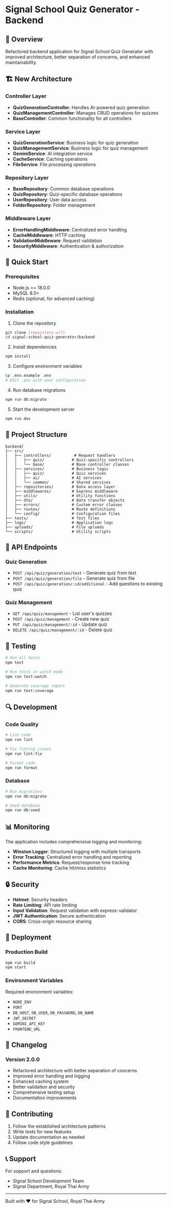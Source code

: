 # Signal School Quiz Generator - Backend

## 🎯 Overview

Refactored backend application for Signal School Quiz Generator with improved architecture, better separation of concerns, and enhanced maintainability.

## 🏗️ New Architecture

### Controller Layer
- **QuizGenerationController**: Handles AI-powered quiz generation
- **QuizManagementController**: Manages CRUD operations for quizzes
- **BaseController**: Common functionality for all controllers

### Service Layer
- **QuizGenerationService**: Business logic for quiz generation
- **QuizManagementService**: Business logic for quiz management
- **GeminiService**: AI integration service
- **CacheService**: Caching operations
- **FileService**: File processing operations

### Repository Layer
- **BaseRepository**: Common database operations
- **QuizRepository**: Quiz-specific database operations
- **UserRepository**: User data access
- **FolderRepository**: Folder management

### Middleware Layer
- **ErrorHandlingMiddleware**: Centralized error handling
- **CacheMiddleware**: HTTP caching
- **ValidationMiddleware**: Request validation
- **SecurityMiddleware**: Authentication & authorization

## 🚀 Quick Start

### Prerequisites
- Node.js >= 18.0.0
- MySQL 8.0+
- Redis (optional, for advanced caching)

### Installation

1. Clone the repository
```bash
git clone [repository-url]
cd signal-school-quiz-generator/backend
```

2. Install dependencies
```bash
npm install
```

3. Configure environment variables
```bash
cp .env.example .env
# Edit .env with your configuration
```

4. Run database migrations
```bash
npm run db:migrate
```

5. Start the development server
```bash
npm run dev
```

## 📁 Project Structure

```
backend/
├── src/
│   ├── controllers/          # Request handlers
│   │   ├── quiz/            # Quiz-specific controllers
│   │   └── base/            # Base controller classes
│   ├── services/            # Business logic
│   │   ├── quiz/            # Quiz services
│   │   ├── ai/              # AI services
│   │   └── common/          # Shared services
│   ├── repositories/        # Data access layer
│   ├── middlewares/         # Express middleware
│   ├── utils/               # Utility functions
│   ├── dto/                 # Data transfer objects
│   ├── errors/              # Custom error classes
│   ├── routes/              # Route definitions
│   └── config/              # Configuration files
├── tests/                   # Test files
├── logs/                    # Application logs
├── uploads/                 # File uploads
└── scripts/                 # Utility scripts
```

## 🔧 API Endpoints

### Quiz Generation
- `POST /api/quiz/generation/text` - Generate quiz from text
- `POST /api/quiz/generation/file` - Generate quiz from file
- `POST /api/quiz/generation/:id/additional` - Add questions to existing quiz

### Quiz Management
- `GET /api/quiz/management` - List user's quizzes
- `POST /api/quiz/management` - Create new quiz
- `PUT /api/quiz/management/:id` - Update quiz
- `DELETE /api/quiz/management/:id` - Delete quiz

## 🧪 Testing

```bash
# Run all tests
npm test

# Run tests in watch mode
npm run test:watch

# Generate coverage report
npm run test:coverage
```

## 🔍 Development

### Code Quality
```bash
# Lint code
npm run lint

# Fix linting issues
npm run lint:fix

# Format code
npm run format
```

### Database
```bash
# Run migrations
npm run db:migrate

# Seed database
npm run db:seed
```

## 📊 Monitoring

The application includes comprehensive logging and monitoring:

- **Winston Logger**: Structured logging with multiple transports
- **Error Tracking**: Centralized error handling and reporting
- **Performance Metrics**: Request/response time tracking
- **Cache Monitoring**: Cache hit/miss statistics

## 🔒 Security

- **Helmet**: Security headers
- **Rate Limiting**: API rate limiting
- **Input Validation**: Request validation with express-validator
- **JWT Authentication**: Secure authentication
- **CORS**: Cross-origin resource sharing

## 🚀 Deployment

### Production Build
```bash
npm run build
npm start
```

### Environment Variables
Required environment variables:
- `NODE_ENV`
- `PORT`
- `DB_HOST`, `DB_USER`, `DB_PASSWORD`, `DB_NAME`
- `JWT_SECRET`
- `GEMINI_API_KEY`
- `FRONTEND_URL`

## 📝 Changelog

### Version 2.0.0
- Refactored architecture with better separation of concerns
- Improved error handling and logging
- Enhanced caching system
- Better validation and security
- Comprehensive testing setup
- Documentation improvements

## 🤝 Contributing

1. Follow the established architecture patterns
2. Write tests for new features
3. Update documentation as needed
4. Follow code style guidelines

## 📞 Support

For support and questions:
- Signal School Development Team
- Signal Department, Royal Thai Army

---

Built with ❤️ for Signal School, Royal Thai Army